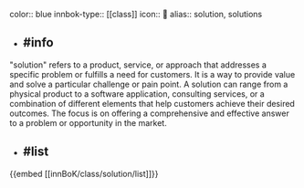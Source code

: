 color:: blue
innbok-type:: [[class]]
icon:: 💊
alias:: solution, solutions

- ## #info 
"solution" refers to a product, service, or approach that addresses a specific problem or fulfills a need for customers. It is a way to provide value and solve a particular challenge or pain point. A solution can range from a physical product to a software application, consulting services, or a combination of different elements that help customers achieve their desired outcomes. The focus is on offering a comprehensive and effective answer to a problem or opportunity in the market.
- ## #list 
{{embed [[innBoK/class/solution/list]]}}

